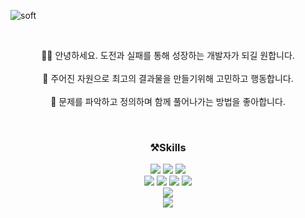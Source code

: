 ![soft](https://capsule-render.vercel.app/api?type=soft&color=auto&text=Dev%20Jin&fontSize=40&animation=twinkling)

<br>
<p align='center'>
 🙇🏻 안녕하세요. 도전과 실패를 통해 성장하는 개발자가 되길 원합니다.
 <br/> <br/>
 🤙 주어진 자원으로 최고의 결과물을 만들기위해 고민하고 행동합니다.
 <br/> <br/>
 🧐 문제를 파악하고 정의하며 함께 풀어나가는 방법을 좋아합니다.
</p>
<br>

<h3 align='center'> ⚒️Skills </h3>
<p align='center'>
 <img src="https://img.shields.io/badge/HTML-E34F26?style=flat&logo=HTML&logoColor=white"/>
 <img src="https://img.shields.io/badge/CSS3-1572B6?style=flat&logo=CSS&logoColor=white"/>
 <img src="https://img.shields.io/badge/JavaScript-F7DF1E?style=flat&logo=JavaScript&logoColor=white"/>
 <br>
 <img src="https://img.shields.io/badge/next.js-%23000000.svg?&style=for-the-badge&logo=next.js&logoColor=white" />
 <img src="https://img.shields.io/badge/typescript-3178C6?style=flat&logo=Typescript&logoColor=white" />
 <img src="https://img.shields.io/badge/React-61DAFB?style=flat&logo=React&logoColor=white"/>
 <img src="https://img.shields.io/badge/Redux-764ABC?style=flat&logo=Redux&logoColor=white"/>
 <br>
 <img src="https://img.shields.io/badge/Claude-D97757?style=flat&logo=Claude&logoColor=white"/>
 <br>
 <img src="https://img.shields.io/badge/mclaren-%23FF0000.svg?&style=for-the-badge&logo=mclaren&logoColor=white" />
</p>
<br>
